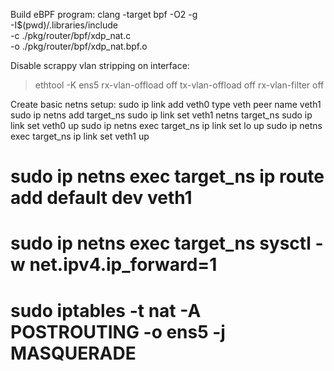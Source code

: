 Build eBPF program:
clang -target bpf -O2 -g \
  -I$(pwd)/.libraries/include \
  -c ./pkg/router/bpf/xdp_nat.c \
  -o ./pkg/router/bpf/xdp_nat.bpf.o

Disable scrappy vlan stripping on interface:
> ethtool -K ens5 rx-vlan-offload off tx-vlan-offload off rx-vlan-filter off

Create basic netns setup:
sudo ip link add veth0 type veth peer name veth1
sudo ip netns add target_ns
sudo ip link set veth1 netns target_ns
sudo ip link set veth0 up
sudo ip netns exec target_ns ip link set lo up
sudo ip netns exec target_ns ip link set veth1 up
# sudo ip netns exec target_ns ip route add default dev veth1
# sudo ip netns exec target_ns sysctl -w net.ipv4.ip_forward=1
# sudo iptables -t nat -A POSTROUTING -o ens5 -j MASQUERADE